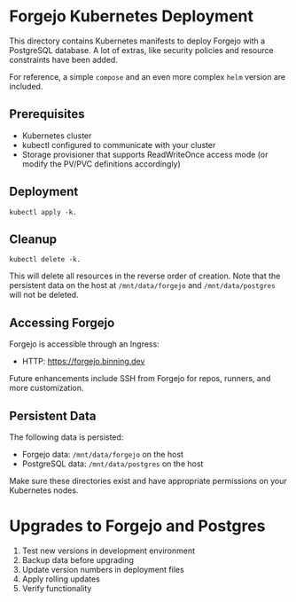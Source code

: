 # Forgejo Kubernetes Deployment

This directory contains Kubernetes manifests to deploy Forgejo with a PostgreSQL database.
A lot of extras, like security policies and resource constraints have been added.

For reference, a simple `compose` and an even more complex `helm` version are included.

## Prerequisites

- Kubernetes cluster
- kubectl configured to communicate with your cluster
- Storage provisioner that supports ReadWriteOnce access mode (or modify the PV/PVC definitions accordingly)

## Deployment

`kubectl apply -k.`

## Cleanup

`kubectl delete -k.`

This will delete all resources in the reverse order of creation. Note that the persistent data on the host at `/mnt/data/forgejo` and `/mnt/data/postgres` will not be deleted.

## Accessing Forgejo

Forgejo is accessible through an Ingress:
- HTTP: https://forgejo.binning.dev

Future enhancements include SSH from Forgejo for repos, runners, and more customization.

## Persistent Data

The following data is persisted:
- Forgejo data: `/mnt/data/forgejo` on the host
- PostgreSQL data: `/mnt/data/postgres` on the host

Make sure these directories exist and have appropriate permissions on your Kubernetes nodes.

# Upgrades to Forgejo and Postgres

1. Test new versions in development environment
2. Backup data before upgrading
3. Update version numbers in deployment files
4. Apply rolling updates
5. Verify functionality